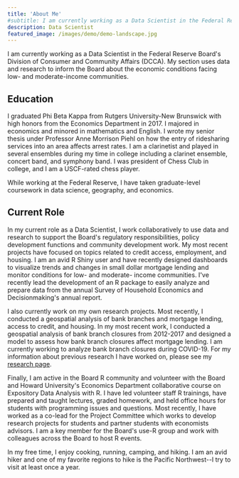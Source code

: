 ```yaml
---
title: 'About Me'
#subtitle: I am currently working as a Data Scientist in the Federal Reserve Board's Division of Consumer and Community Affairs (DCCA). My section #uses data and research to inform the Board about the economic conditions facing low- and moderate-income communities.
description: Data Scientist
featured_image: /images/demo/demo-landscape.jpg
---
```

I am currently working as a Data Scientist in the Federal Reserve Board's Division of Consumer and Community Affairs (DCCA). My section uses data and research to inform the Board about the economic conditions facing low- and moderate-income communities.
## Education

I graduated Phi Beta Kappa from Rutgers University-New Brunswick with high honors from the Economics Department in 2017. I majored in economics and minored in mathematics and English. I wrote my senior thesis under Professor Anne Morrison Piehl on how the entry of ridesharing services into an area affects arrest rates. I am a clarinetist and played in several ensembles during my time in college including a clarinet ensemble, concert band, and symphony band. I was president of Chess Club in college, and I am a USCF-rated chess player.

While working at the Federal Reserve, I have taken graduate-level coursework in data science, geography, and economics.

## Current Role

In my current role as a Data Scientist, I work collaboratively to use data and research to support the Board's regulatory responsibilities, policy development functions and community development work. My most recent projects have focused on topics related to credit access, employment, and housing. I am an avid R Shiny user and have recently designed dashboards to visualize trends and changes in small dollar mortgage lending and  monitor conditions for low- and moderate- income communities. I've recently lead the development of an R package to easily analyze and prepare data from the annual Survey of Household Economics and Decisionmaking's annual report.

I also currently work on my own research projects. Most recently, I conducted a geospatial analysis of bank branches and mortgage lending, access to credit, and housing. In my most recent work, I conducted a geospatial analysis of bank branch closures from 2012-2017 and designed a model to assess how bank branch closures affect mortgage lending. I am currently working to analyze bank branch closures during COVID-19. For my information about previous research I have worked on, please see my [research page](https://kimberlykreiss.github.io/research).

Finally, I am active in the Board R community and volunteer with the Board and Howard University's Economics Department collaborative course on Expository Data Analysis with R. I have led volunteer staff R trainings, have prepared and taught lectures, graded homework, and held office hours for students with programming issues and questions. Most recently, I have worked as a co-lead for the Project Committee which works to develop research projects for students and partner students with economists advisors. I am a key member for the Board's use-R group and work with colleagues across the Board to host R events.

In my free time, I enjoy cooking, running, camping, and hiking. I am an avid hiker and one of my favorite regions to hike is the Pacific Northwest--I try to visit at least once a year. 
